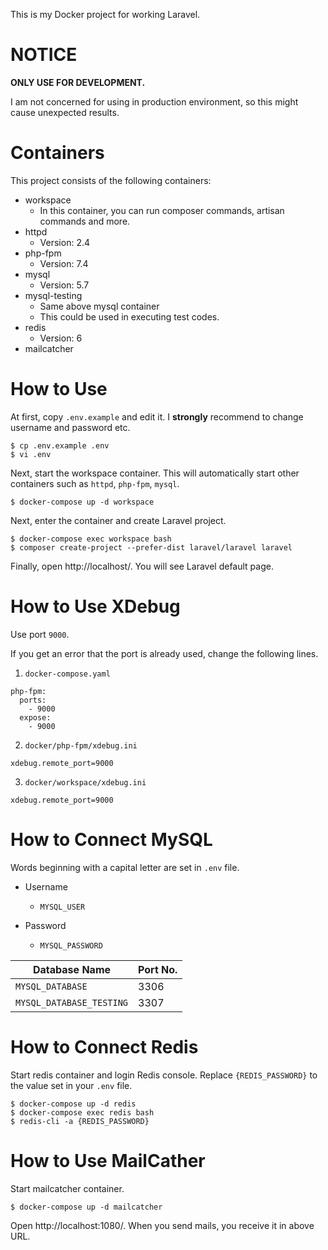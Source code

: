 This is my Docker project for working Laravel.

# NOTICE
**ONLY USE FOR DEVELOPMENT.**

I am not concerned for using in production environment, so this might cause unexpected results.

# Containers

This project consists of the following containers:

- workspace
  - In this container, you can run composer commands, artisan commands and more.
- httpd
  - Version: 2.4
- php-fpm
  - Version: 7.4
- mysql
  - Version: 5.7
- mysql-testing
  - Same above mysql container
  - This could be used in executing test codes.
- redis
  - Version: 6
- mailcatcher

# How to Use

At first, copy `.env.example` and edit it.
I **strongly** recommend to change username and password etc.

```
$ cp .env.example .env
$ vi .env
```

Next, start the workspace container. This will automatically start other containers such as `httpd`, `php-fpm`, `mysql`.

```
$ docker-compose up -d workspace
```

Next, enter the container and create Laravel project.

```
$ docker-compose exec workspace bash
$ composer create-project --prefer-dist laravel/laravel laravel
```

Finally, open http://localhost/. You will see Laravel default page.

# How to Use XDebug

Use port `9000`.

If you get an error that the port is already used, change the following lines.

1. `docker-compose.yaml`

```
php-fpm:
  ports:
    - 9000
  expose:
    - 9000
```

2. `docker/php-fpm/xdebug.ini`

```
xdebug.remote_port=9000
```

3. `docker/workspace/xdebug.ini`

```
xdebug.remote_port=9000
```

# How to Connect MySQL

Words beginning with a capital letter are set in `.env` file.

- Username
  - `MYSQL_USER`

- Password
  - `MYSQL_PASSWORD`

| Database Name             | Port No. |
| ------------------------- | ---------- |
| `MYSQL_DATABASE`         | 3306       |
| `MYSQL_DATABASE_TESTING` | 3307       |

# How to Connect Redis

Start redis container and login Redis console.
Replace `{REDIS_PASSWORD}` to the value set in your `.env` file.

```
$ docker-compose up -d redis
$ docker-compose exec redis bash
$ redis-cli -a {REDIS_PASSWORD}
```

# How to Use MailCather

Start mailcatcher container.

```
$ docker-compose up -d mailcatcher
```

Open http://localhost:1080/.
When you send mails, you receive it in above URL.
